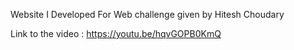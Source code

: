 
Website I Developed For Web challenge given by Hitesh Choudary

Link to the video : https://youtu.be/hqvGOPB0KmQ
